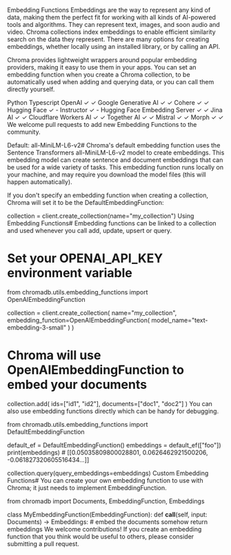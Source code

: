 Embedding Functions
Embeddings are the way to represent any kind of data, making them the perfect fit for working with all kinds of AI-powered tools and algorithms. They can represent text, images, and soon audio and video. Chroma collections index embeddings to enable efficient similarity search on the data they represent. There are many options for creating embeddings, whether locally using an installed library, or by calling an API.

Chroma provides lightweight wrappers around popular embedding providers, making it easy to use them in your apps. You can set an embedding function when you create a Chroma collection, to be automatically used when adding and querying data, or you can call them directly yourself.

Python	Typescript
OpenAI	✓	✓
Google Generative AI	✓	✓
Cohere	✓	✓
Hugging Face	✓	-
Instructor	✓	-
Hugging Face Embedding Server	✓	✓
Jina AI	✓	✓
Cloudflare Workers AI	✓	✓
Together AI	✓	✓
Mistral	✓	✓
Morph	✓	✓
We welcome pull requests to add new Embedding Functions to the community.

Default: all-MiniLM-L6-v2#
Chroma's default embedding function uses the Sentence Transformers all-MiniLM-L6-v2 model to create embeddings. This embedding model can create sentence and document embeddings that can be used for a wide variety of tasks. This embedding function runs locally on your machine, and may require you download the model files (this will happen automatically).

If you don't specify an embedding function when creating a collection, Chroma will set it to be the DefaultEmbeddingFunction:


collection = client.create_collection(name="my_collection")
Using Embedding Functions#
Embedding functions can be linked to a collection and used whenever you call add, update, upsert or query.


# Set your OPENAI_API_KEY environment variable
from chromadb.utils.embedding_functions import OpenAIEmbeddingFunction

collection = client.create_collection(
    name="my_collection",
    embedding_function=OpenAIEmbeddingFunction(
        model_name="text-embedding-3-small"
    )
)

# Chroma will use OpenAIEmbeddingFunction to embed your documents
collection.add(
    ids=["id1", "id2"],
    documents=["doc1", "doc2"]
)
You can also use embedding functions directly which can be handy for debugging.


from chromadb.utils.embedding_functions import DefaultEmbeddingFunction

default_ef = DefaultEmbeddingFunction()
embeddings = default_ef(["foo"])
print(embeddings) # [[0.05035809800028801, 0.0626462921500206, -0.061827320605516434...]]

collection.query(query_embeddings=embeddings)
Custom Embedding Functions#
You can create your own embedding function to use with Chroma; it just needs to implement EmbeddingFunction.


from chromadb import Documents, EmbeddingFunction, Embeddings

class MyEmbeddingFunction(EmbeddingFunction):
    def __call__(self, input: Documents) -> Embeddings:
        # embed the documents somehow
        return embeddings
We welcome contributions! If you create an embedding function that you think would be useful to others, please consider submitting a pull request.
